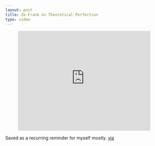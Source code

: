 ```yaml
---
layout: post
title: Ze Frank on Theoretical Perfection
type: video
---
```

<figure><div class="embed-responsive embed-responsive-4by3"><iframe width="420" height="315" src="https://www.youtube.com/embed/rDHb3vC9OmE" frameborder="0" allowfullscreen></iframe></div></figure>

Saved as a recurring reminder for myself mostly. [via](http://43folders.tumblr.com/post/67866812/ze-frank-perfection)
